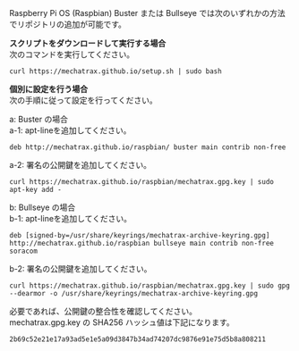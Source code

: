 Raspberry Pi OS (Raspbian) Buster または Bullseye では次のいずれかの方法でリポジトリの追加が可能です。
<br />

**スクリプトをダウンロードして実行する場合**  
次のコマンドを実行してください。
```
curl https://mechatrax.github.io/setup.sh | sudo bash
```

**個別に設定を行う場合**  
次の手順に従って設定を行ってください。  

a: Buster の場合  
a-1: apt-lineを追加してください。  
```
deb http://mechatrax.github.io/raspbian/ buster main contrib non-free
```
a-2: 署名の公開鍵を追加してください。  
```
curl https://mechatrax.github.io/raspbian/mechatrax.gpg.key | sudo apt-key add -
```

b: Bullseye の場合  
b-1: apt-lineを追加してください。  
```
deb [signed-by=/usr/share/keyrings/mechatrax-archive-keyring.gpg] http://mechatrax.github.io/raspbian bullseye main contrib non-free soracom
```
b-2: 署名の公開鍵を追加してください。  
```
curl https://mechatrax.github.io/raspbian/mechatrax.gpg.key | sudo gpg --dearmor -o /usr/share/keyrings/mechatrax-archive-keyring.gpg
```
必要であれば、公開鍵の整合性を確認してください。  
mechatrax.gpg.key の SHA256 ハッシュ値は下記になります。  

`2b69c52e21e17a93ad5e1e5a09d3847b34ad74207dc9876e91e75d5b8a808211`
